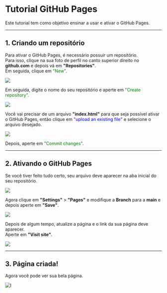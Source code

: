 # Tutorial GitHub Pages

Este tutorial tem como objetivo ensinar a usar e ativar o GitHub Pages.

---

## 1. Criando um repositório

Para ativar o GitHub Pages, é necessário possuir um repositório.  
Para isso, clique na sua foto de perfil no canto superior direito no **github.com** e depois vá em **"Repositories"**.  
Em seguida, clique em <span style="color:green">"New"</span>.

![](imagens/1_new_repository)

Em seguida, digite o nome do seu repositório e aperte em <span style="color:green">"Create repository"</span>.

![](imagens/2_create_repository)

Você vai precisar de um arquivo **"index.html"** para que seja possível ativar o GitHub Pages, então clique em <span style="color:blue">"upload an existing file"</span> e selecione o arquivo desejado.

![](imagens/3_upload_file)

Depois, aperte em <span style="color:green">"Commit changes"</span>.

---

## 2. Ativando o GitHub Pages

Se você tiver feito tudo certo, seu arquivo deve aparecer na aba inicial do seu repositório.

![](imagens/4_tela_inicial)

Agora clique em **"Settings"** > **"Pages"** e modifique a **Branch** para a **main** e depois aperte em **"Save"**.

![](imagens/5_settings)

Depois de algum tempo, atualize a página e o link da sua página deve aparecer.  
Aperte em **"Visit site"**.

![](imagens/6_visit_site)

---

## 3. Página criada!

Agora você pode ver sua bela página.

![I](imagens/7_pagina)
